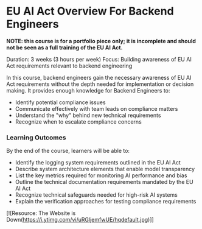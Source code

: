# EU AI Act Overview For Backend Engineers
**NOTE: this course is for a portfolio piece only; it is incomplete and should not be seen as a full training of the EU AI Act.**

Duration: 3 weeks (3 hours per week)
Focus: Building awareness of EU AI Act requirements relevant to backend engineering

In this course, backend engineers gain the necessary awareness of EU AI Act requirements without the depth needed for implementation or decision making. It provides enough knowledge for Backend Engineers to:
- Identify potential compliance issues
- Communicate effectively with team leads on compliance matters
- Understand the "why" behind new technical requirements
- Recognize when to escalate compliance concerns

### Learning Outcomes
By the end of the course, learners will be able to:
- Identify the logging system requirements outlined in the EU AI Act
- Describe system architecture elements that enable model transparency
- List the key metrics required for monitoring AI performance and bias
- Outline the technical documentation requirements mandated by the EU AI Act
- Recognize technical safeguards needed for high-risk AI systems
- Explain the verification approaches for testing compliance requirements

[![Resource: The Website is Down(https://i.ytimg.com/vi/uRGljemfwUE/hqdefault.jpg)]]
